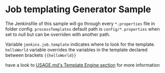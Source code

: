 # Job templating Generator Sample

The Jenkinsfile of this sample will go through every `*.properties` file in folder config.
`processTemplates` default path is `config/*.properties` when set to null but can be overriden with another path.

Variable `jenkins.job.template` indicates where to look for the template.
`helloWorld` variable overrides the variables in the template declared between brackets `{{helloWorld}}`

have a look to [USAGE.md's Template Engine section](https://github.com/SAP/jenkins-pipelayer/blob/master/USAGE.md#template-engine) for more information
